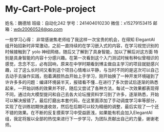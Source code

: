 # My-Cart-Pole-project
姓名：魏德旭
班级：自动化242
学号：241404010230
微信：x15279153415
邮箱：wdx20060524@qq.com

一些学习心得：
	非常感谢焦老师给了我这样一次宝贵的机会，在得知 ElegantAI组开始招新时非常激动，之前一直持续的在学习嵌入式的内容，在学习视觉识别的时候接触到了 yolo 神经网络，随后又了解到了具身智能，加以了解后对这方面 特别是具身智能的内容十分感兴趣。在第一次看到这个入门测试时候有种似曾相识的感觉，念念不忘，必有回响，原来在中学时期看到博主做自主学习的项目就挺感兴趣，过了这么长时间又看到这个项目心情难以平静，与当时不同的是这次可以自己去动手去操作实践，抱着满腔热血开始上手学习，刚开始换了一种开发环境碰到了许许多多的问题：编译环境装半天，报错看不懂…在进行了多次尝试后逐渐的熟悉起来，一开始训练的效果并不好，随后又尝试了各种方法，每试一次效果都表现得不同，通过向大模型提问和自己去各大论坛搜资料学习到了许多，逐渐熟悉，开始可以解决报错了。最后打磨出本套代码，在这里面添加了手动调度学习率等部分，实现了在训练初期快速收敛，然后在后期可以较为精细的调整，最后实现了一个还不错的效果。在不断的反复摸索学习中受益匪浅，如果能有机会加入ElegantAI组，我定将报以全部的热忱来进行下一步学习，为团队贡献出自己的力量，谢谢老师。
